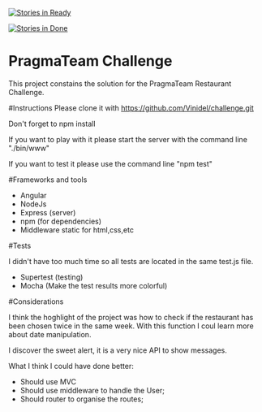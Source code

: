 [![Stories in Ready](https://badge.waffle.io/Vinidel/challenge.png?label=ready&title=Ready)](https://waffle.io/Vinidel/challenge)

[![Stories in Done](https://badge.waffle.io/Vinidel/challenge.svg?label=done&title=Done)](http://waffle.io/Vinidel/challenge)

# PragmaTeam Challenge

This project constains the solution for the PragmaTeam Restaurant Challenge.

#Instructions
Please clone it with https://github.com/Vinidel/challenge.git

Don't forget to npm install

If you want to play with it please start the server with the command line "./bin/www"

If you want to test it please use the command line "npm test"

#Frameworks and tools

- Angular
- NodeJs
- Express (server)
- npm (for dependencies)
- Middleware static for html,css,etc

#Tests

I didn't have too much time so all tests are located in the same test.js file.

- Supertest (testing)
- Mocha (Make the test results more colorful)

#Considerations

I think the hoghlight of the project was how to check if the restaurant has been chosen twice in the same week. With this function I coul learn more about date manipulation.

I discover the sweet alert, it is a very nice API to show messages.

What I think I could have done better:
- Should use MVC
- Should use middleware to handle the User;
- Should router to organise the routes;
